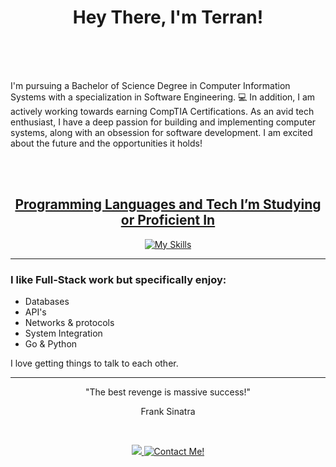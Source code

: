 <div align="center">
  
<h1> 
  Hey There, I'm Terran!  
</h1>

</div>

<br>
<br>
<br>
  
I'm pursuing a Bachelor of Science Degree in Computer Information Systems with a specialization in Software Engineering. :computer: In addition, I am actively working towards earning CompTIA Certifications. As an avid tech enthusiast, I have a deep passion for building and implementing computer systems, along with an obsession for software development. I am excited about the future and the opportunities it holds! 

<br>
<br>

<div align="center">
  
<a href=""> <h2>Programming Languages and Tech I’m Studying or Proficient In </h2>

</div>

<div align="center">
  
<a href=""> [![My Skills](https://skillicons.dev/icons?i=py,go,cs,cpp,mysql,html,css,flask,linux,ubuntu,windows,apple,bootstrap&perline=8)](https://skillicons.dev) </a>

</div>
  
___

<div style="text-align: left;">
    <h3>I like Full-Stack work but specifically enjoy:</h3>
    <ul>
      <li>Databases</li>
      <li>API's</li>
      <li>Networks & protocols</li>
      <li>System Integration</li>
      <li>Go & Python</li>
    </ul>
    <p>I love getting things to talk to each other.</p>
  </div>

___

<div align="center">

  <p>"The best revenge is massive success!"</p> 
  
  <p>Frank Sinatra</p>

</div> 

<br>

<div align="center">
  
  <a href="">![](https://komarev.com/ghpvc/?username=ts-at4dm&color=00FFFF&style=plastic) </a>
  <a href="">[![Contact Me!](https://img.shields.io/badge/Contact_Me!-green?style=plastic&logoColor=FFFFFF&color=00ff44)](mailto:terran.stone@maine.edu) </a>
  
</div>

